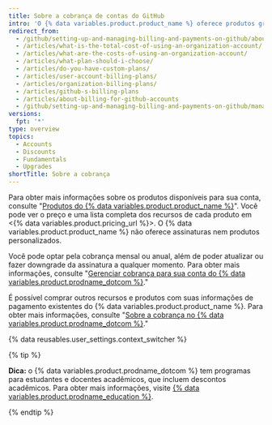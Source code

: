 ```yaml
---
title: Sobre a cobrança de contas do GitHub
intro: 'O {% data variables.product.product_name %} oferece produtos gratuitos e pagos para cada desenvolvedor ou equipe.'
redirect_from:
  - /github/setting-up-and-managing-billing-and-payments-on-github/about-billing-for-github-accounts
  - /articles/what-is-the-total-cost-of-using-an-organization-account/
  - /articles/what-are-the-costs-of-using-an-organization-account/
  - /articles/what-plan-should-i-choose/
  - /articles/do-you-have-custom-plans/
  - /articles/user-account-billing-plans/
  - /articles/organization-billing-plans/
  - /articles/github-s-billing-plans
  - /articles/about-billing-for-github-accounts
  - /github/setting-up-and-managing-billing-and-payments-on-github/managing-billing-for-your-github-account/about-billing-for-github-accounts
versions:
  fpt: '*'
type: overview
topics:
  - Accounts
  - Discounts
  - Fundamentals
  - Upgrades
shortTitle: Sobre a cobrança
---
```


Para obter mais informações sobre os produtos disponíveis para sua conta, consulte "[Produtos do {% data variables.product.product_name %}](/articles/github-s-products)". Você pode ver o preço e uma lista completa dos recursos de cada produto em <{% data variables.product.pricing_url %}>. O {% data variables.product.product_name %} não oferece assinaturas nem produtos personalizados.

Você pode optar pela cobrança mensal ou anual, além de poder atualizar ou fazer downgrade da assinatura a qualquer momento. Para obter mais informações, consulte "[Gerenciar cobrança para sua conta do {% data variables.product.prodname_dotcom %}](/articles/managing-billing-for-your-github-account)."

É possível comprar outros recursos e produtos com suas informações de pagamento existentes do {% data variables.product.product_name %}. Para obter mais informações, consulte "[Sobre a cobrança no {% data variables.product.prodname_dotcom %}](/articles/about-billing-on-github)."

{% data reusables.user_settings.context_switcher %}

{% tip %}

**Dica:** o {% data variables.product.prodname_dotcom %} tem programas para estudantes e docentes acadêmicos, que incluem descontos acadêmicos. Para obter mais informações, visite [{% data variables.product.prodname_education %}](https://education.github.com/).

{% endtip %}


